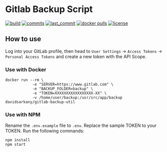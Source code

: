 # Gitlab Backup Script

[![build](https://badgen.net/github/status/davidsarkany/gitlab-backup-util)](https://hub.docker.com/r/davidsarkany/gitlab-backup-util/builds)
[![commits](https://badgen.net/github/commits/davidsarkany/gitlab-backup-util)](https://github.com/davidsarkany/gitlab-backup-util/commits/master)
[![last_commit](https://badgen.net/github/last-commit/davidsarkany/gitlab-backup-util)](https://github.com/davidsarkany/gitlab-backup-util/commits/master)
[![docker pulls](https://badgen.net/docker/pulls/davidsarkany/gitlab-backup-util)](https://hub.docker.com/r/davidsarkany/gitlab-backup-util)
[![license](https://badgen.net/github/license/davidsarkany/gitlab-backup-util)](https://github.com/davidsarkany/gitlab-backup-util/blob/master/LICENSE)


## How to use
Log into your GitLab profile, then head to `User Settings` → `Access Tokens` → `Personal Access Tokens` and create a new token with the API Scope.

### Use with Docker
```
docker run --rm \
            -e "SERVER=https://www.gitlab.com" \
            -e "BACKUP_FOLDER=backup" \
            -e "TOKEN=XXXXXXXXXXXXXXXXX-XX" \
            -v /home/user/backup:/usr/src/app/backup davidsarkany/gitlab-backup-util
```

### Use with NPM
Rename the `.env.example` file to `.env`.
Replace the sample TOKEN to your TOKEN.
Run the following commands:
```
npm install
npm start
```
